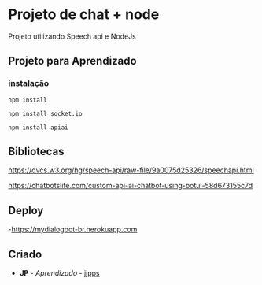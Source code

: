 # Projeto de chat + node

Projeto utilizando Speech api e NodeJs

## Projeto para Aprendizado

### instalação
```
npm install

npm install socket.io 

npm install apiai
```

## Bibliotecas

https://dvcs.w3.org/hg/speech-api/raw-file/9a0075d25326/speechapi.html

https://chatbotslife.com/custom-api-ai-chatbot-using-botui-58d673155c7d


## Deploy

-https://mydialogbot-br.herokuapp.com


## Criado

* **JP** - *Aprendizado* - [jjpps](https://github.com/jjpps)








